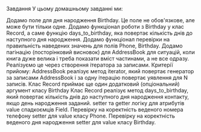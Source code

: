 Завдання
У цьому домашньому завданні ми:

Додамо поле для дня народження Birthday. Це поле не обов'язкове, але може бути тільки одне.
Додамо функціонал роботи з Birthday у клас Record, а саме функцію days_to_birthday, яка повертає кількість днів до наступного дня народження.
Додамо функціонал перевірки на правильність наведених значень для полів Phone, Birthday.
Додамо пагінацію (посторінковий висновок) для AddressBook для ситуацій, коли книга дуже велика і треба показати вміст частинами, а не все одразу. Реалізуємо це через створення ітератора за записами.
Критерії прийому:
AddressBook реалізує метод iterator, який повертає генератор за записами AddressBook і за одну ітерацію повертає уявлення для N записів.
Клас Record приймає ще один додатковий (опціональний) аргумент класу Birthday
Клас Record реалізує метод days_to_birthday, який повертає кількість днів до наступного дня народження контакту, якщо день народження заданий.
setter та getter логіку для атрибутів value спадкоємців Field.
Перевірку на коректність веденого номера телефону setter для value класу Phone.
Перевірку на коректність веденого дня народження setter для value класу Birthday.
